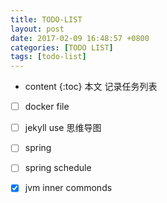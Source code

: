 ```yaml
---
title: TODO-LIST
layout: post
date: 2017-02-09 16:48:57 +0800
categories: [TODO LIST]
tags: [todo-list]
---
```


* content
{:toc}
本文 记录任务列表











- [ ] docker file
- [ ] jekyll use 思维导图 
- [ ] spring 
- [ ] spring schedule
- [x] jvm inner commonds






